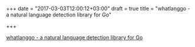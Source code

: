 +++
date = "2017-03-03T12:00:12+03:00"
draft = true
title = "whatlanggo - a natural language detection library for Go"

+++

<p><a href="https://github.com/abadojack/whatlanggo">whatlanggo - a natural language detection library for Go</a></p>
